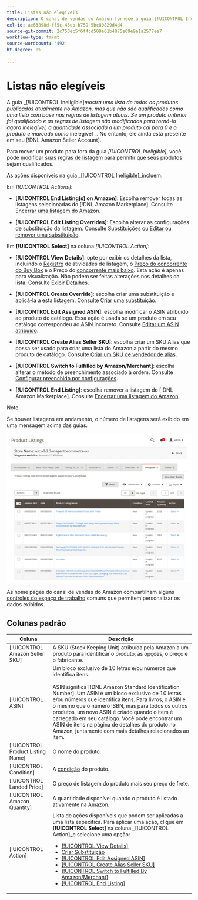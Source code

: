 ```yaml
---
title: Listas não elegíveis
description: O canal de vendas do Amazon fornece a guia [!UICONTROL Ineligible] para ajudar você a gerenciar itens não estão qualificados como uma listagem com base em suas regras de listagem atuais.
exl-id: ae63898d-ff5c-43eb-b759-5bc80829d4d4
source-git-commit: 2c753ec5f6f4cd509e61b4875e09e9a1a2577ee7
workflow-type: tm+mt
source-wordcount: '492'
ht-degree: 0%

---
```


# Listas não elegíveis

A guia _[!UICONTROL Ineligible]_mostra uma lista de todos os produtos publicados atualmente no Amazon, mas que não são qualificados como uma lista com base nas regras de listagem atuais. Se um produto anterior foi qualificado e as regras de listagem são modificadas para torná-lo agora inelegível, a quantidade associada a um produto cai para 0 e o produto é marcado como_ inelegível _. No entanto, ele ainda está presente em seu [!DNL Amazon Seller Account].

Para mover um produto para fora da guia _[!UICONTROL Ineligible]_, você pode [modificar suas regras de listagem](./listing-rules.md) para permitir que seus produtos sejam qualificados.

As ações disponíveis na guia _[!UICONTROL Ineligible]_incluem:

Em _[!UICONTROL Actions]_:

- **[!UICONTROL End Listing(s) on Amazon]**: Escolha remover todas as listagens selecionadas do  [!DNL Amazon Marketplace]. Consulte [Encerrar uma listagem do Amazon](./end-listings-manually.md).

- **[!UICONTROL Edit Listing Overrides]**: Escolha alterar as configurações de substituição da listagem. Consulte [Substituições](./overrides.md) ou [Editar ou remover uma substituição](./creating-editing-overrides.md#edit-override-single-listing).

Em **[!UICONTROL Select]** na coluna _[!UICONTROL Action]_:

- **[!UICONTROL View Details]**: opte por exibir os detalhes da lista, incluindo o  [Registro](./product-listing-details.md#listing-activity-log) de atividades de listagem, o  [Preço do concorrente do Buy Box](./product-listing-details.md#buy-box-competitor-pricing) e o Preço do  [concorrente mais baixo](./product-listing-details.md#lowest-competitor-pricing). Esta ação é apenas para visualização. Não podem ser feitas alterações nos detalhes da lista. Consulte [Exibir Detalhes](./product-listing-details.md).

- **[!UICONTROL Create Override]**: escolha criar uma substituição e aplicá-la a esta listagem. Consulte [Criar uma substituição](./creating-editing-overrides.md).

- **[!UICONTROL Edit Assigned ASIN]**: escolha modificar o ASIN atribuído ao produto do catálogo. Essa ação é usada se um produto em seu catálogo correspondeu ao ASIN incorreto. Consulte [Editar um ASIN atribuído](./edit-assigned-asin.md).

- **[!UICONTROL Create Alias Seller SKU]**: escolha criar um SKU Alias que possa ser usado para criar uma lista do Amazon a partir do mesmo produto de catálogo. Consulte [Criar um SKU de vendedor de alias](./create-alias-seller-sku.md).

- **[!UICONTROL Switch to Fulfilled by Amazon/Merchant]**: escolha alterar o método de preenchimento associado à ordem. Consulte [Configurar preenchido por configurações](./fulfilled-by.md#configure-fulfilled-by-settings).

- **[!UICONTROL End Listing]**: escolha remover a listagem do  [!DNL Amazon Marketplace]. Consulte [Encerrar uma listagem do Amazon](./end-listings-manually.md).

>[!NOTE]
>Se houver listagens em andamento, o número de listagens será exibido em uma mensagem acima das guias.

![Listas Amazon não elegíveis](assets/amazon-ineligible-listings.png)

As home pages do canal de vendas do Amazon compartilham alguns [controles do espaço de trabalho](./workspace-controls.md) comuns que permitem personalizar os dados exibidos.

## Colunas padrão

| Coluna | Descrição |
|--- |--- |
| [!UICONTROL Amazon Seller SKU] | A SKU (Stock Keeping Unit) atribuída pela Amazon a um produto para identificar o produto, as opções, o preço e o fabricante. |
| [!UICONTROL ASIN] | Um bloco exclusivo de 10 letras e/ou números que identifica itens.<br><br>ASIN significa  [!DNL Amazon Standard Identification Number]. Um ASIN é um bloco exclusivo de 10 letras e/ou números que identifica itens. Para livros, o ASIN é o mesmo que o número ISBN, mas para todos os outros produtos, um novo ASIN é criado quando o item é carregado em seu catálogo. Você pode encontrar um ASIN de itens na página de detalhes do produto no Amazon, juntamente com mais detalhes relacionados ao item. |
| [!UICONTROL Product Listing Name] | O nome do produto. |
| [!UICONTROL Condition] | A [condição](./product-listing-condition.md) do produto. |
| [!UICONTROL Landed Price] | O preço de listagem do produto mais seu preço de frete. |
| [!UICONTROL Amazon Quantity] | A quantidade disponível quando o produto é listado ativamente na Amazon. |
| [!UICONTROL Action] | Lista de ações disponíveis que podem ser aplicadas a uma lista específica. Para aplicar uma ação, clique em **[!UICONTROL Select]** na coluna _[!UICONTROL Action]_e selecione uma opção:<ul><li>[[!UICONTROL View Details]](./product-listing-details.md)</li><li>[Criar Substituição](./creating-editing-overrides.md)</li><li>[[!UICONTROL Edit Assigned ASIN]](./edit-assigned-asin.md)</li><li>[[!UICONTROL Create Alias Seller SKU]](./create-alias-seller-sku.md#region-specific)</li><li>[[!UICONTROL Switch to Fulfilled By Amazon/Merchant]](./fulfilled-by.md#configure-fulfilled-by-settings)</li><li>[[!UICONTROL End Listing]](./end-listings-manually.md)</li></ul> |
